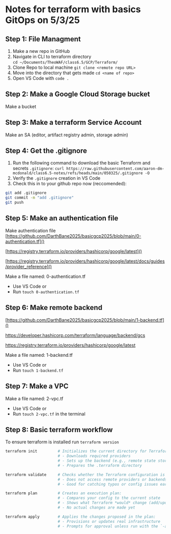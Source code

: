 # Notes for terraform with basics GitOps on 5/3/25

## Step 1: File Managment 
1) Make a new repo in GitHub
2) Navigate in CLI to terraform directory  
```cd ~/Documents/TheoWAF/class6.5/GCP/Terraform/```
3) Clone Repo to local machine
```git clone <remote repo URL>```
4) Move into the directory that gets made
```cd <name of repo>```
5) Open VS Code with
```code .```

## Step 2: Make a Google Cloud Storage bucket
Make a bucket

## Step 3: Make a terraform Service Account
Make an SA (editor, artifact registry admin, storage admin)

## Step 4: Get the .gitignore
1) Run the following command to download the basic Terraform and secrets `.gitignore`:
```curl https://raw.githubusercontent.com/aaron-dm-mcdonald/class6.5-notes/refs/heads/main/050325/.gitignore -O```
2) Verify the `.gitignore` creation in VS Code
3) Check this in to your github repo now (reccomended):

```bash
git add .gitignore
git commit -m "add .gitignore"
git push
```

## Step 5: Make an authentication file
Make authentication file
[https://github.com/DarthBane2025/basicgcp2025/blob/main/0-authentication.tf]()

[https://registry.terraform.io/providers/hashicorp/google/latest]()

[https://registry.terraform.io/providers/hashicorp/google/latest/docs/guides/provider_reference]()

Make a file named: 0-authentication.tf
 - Use VS Code or
 - Run `touch 0-authentication.tf`

## Step 6: Make remote backend 
[https://github.com/DarthBane2025/basicgcp2025/blob/main/1-backend.tf]()

https://developer.hashicorp.com/terraform/language/backend/gcs

https://registry.terraform.io/providers/hashicorp/google/latest

Make a file named: 1-backend.tf
 - Use VS Code or
 - Run `touch 1-backend.tf`

## Step 7: Make a VPC 
Make a file named: 2-vpc.tf
 - Use VS Code or
 - Run `touch 2-vpc.tf` in the terminal

## Step 8: Basic terraform workflow
To ensure terraform is installed run `terraform version`

```bash
terraform init         # Initializes the current directory for Terraform use:
                       # - Downloads required providers
                       # - Sets up the backend (e.g., remote state storage)
                       # - Prepares the .terraform directory

terraform validate     # Checks whether the Terraform configuration is syntactically valid
                       # - Does not access remote providers or backends
                       # - Good for catching typos or config issues early

terraform plan         # Creates an execution plan:
                       # - Compares your config to the current state
                       # - Shows what Terraform *would* change (add/update/destroy)
                       # - No actual changes are made yet

terraform apply        # Applies the changes proposed in the plan:
                       # - Provisions or updates real infrastructure
                       # - Prompts for approval unless run with the `-auto-approve` flag

```